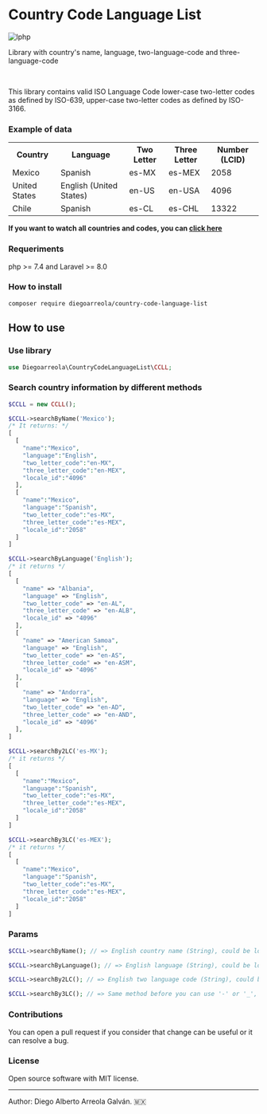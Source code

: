 <h1>Country Code Language List</h1>

![lphp](https://github.com/DiiegoAG/country-code-language-list/assets/45045082/fac80572-8021-44a2-ad5d-200c98e37d59)

<p>Library with country's name, language, two-language-code and three-language-code</p><br>
<p>This library contains valid ISO Language Code lower-case two-letter codes as defined by ISO-639, upper-case two-letter codes as defined by ISO-3166.</p>

<h3>Example of data</h3>
<table>
  <tbody>
    <tr><th>Country</th><th>Language</th><th>Two Letter</th><th>Three Letter </th><th>Number (LCID)</th></tr>
    <tr><td>Mexico</td><td>Spanish</td><td>es-MX</td><td>es-MEX</td><td>2058</td></tr>
    <tr><td>United States</td><td>English (United States)</td><td>en-US</td><td>en-USA</td><td>4096</td></tr>
    <tr><td>Chile</td><td>Spanish</td><td>es-CL</td><td>es-CHL</td><td>13322</td></tr>
  </tbody>
</table>

<b>If you want to watch all countries and codes, you can <a href="https://www.fincher.org/Utilities/CountryLanguageList.shtml" _blank>click here</a></b>


<h3>Requeriments</h3>
<p>php >= 7.4 and Laravel >= 8.0</p>

<h3>How to install</h3>

```
composer require diegoarreola/country-code-language-list
```

<h2>How to use</h2>
<h3>Use library</h3>

``` php
use Diegoarreola\CountryCodeLanguageList\CCLL;
```

<h3>Search country information by different methods</h3>

``` php
$CCLL = new CCLL();

$CCLL->searchByName('Mexico');
/* It returns: */
[
  [
    "name":"Mexico",
    "language":"English",
    "two_letter_code":"en-MX",
    "three_letter_code":"en-MEX",
    "locale_id":"4096"
  ],
  [
    "name":"Mexico",
    "language":"Spanish",
    "two_letter_code":"es-MX",
    "three_letter_code":"es-MEX",
    "locale_id":"2058"
  ]
]

$CCLL->searchByLanguage('English');
/* it returns */
[
  [
    "name" => "Albania", 
    "language" => "English", 
    "two_letter_code" => "en-AL", 
    "three_letter_code" => "en-ALB", 
    "locale_id" => "4096" 
  ], 
  [
    "name" => "American Samoa", 
    "language" => "English", 
    "two_letter_code" => "en-AS", 
    "three_letter_code" => "en-ASM", 
    "locale_id" => "4096"
  ], 
  [
    "name" => "Andorra", 
    "language" => "English", 
    "two_letter_code" => "en-AD", 
    "three_letter_code" => "en-AND", 
    "locale_id" => "4096" 
  ], 
]

$CCLL->searchBy2LC('es-MX');
/* it returns */
[
  [
    "name":"Mexico",
    "language":"Spanish",
    "two_letter_code":"es-MX",
    "three_letter_code":"es-MEX",
    "locale_id":"2058"
  ]
]

$CCLL->searchBy3LC('es-MEX');
/* it returns */
[
  [
    "name":"Mexico",
    "language":"Spanish",
    "two_letter_code":"es-MX",
    "three_letter_code":"es-MEX",
    "locale_id":"2058"
  ]
]
```

<h3>Params</h3>

``` php
$CCLL->searchByName(); // => English country name (String), could be lowercase or uppercase like 'United Kingdom' or 'united kingdom'.

$CCLL->searchByLanguage(); // => English language (String), could be lowercase or uppercase like 'Spanish' or 'spanish'.

$CCLL->searchBy2LC(); // => English two language code (String), could be lowercase or uppercase like 'es_MX', 'es_mx', 'ES-MX', 'es-mx'. You can use '-' or '_'.

$CCLL->searchBy3LC(); // => Same method before you can use '-' or '_', uppercase or lowercase.
```

<h3>Contributions</h3>
<p>You can open a pull request if you consider that change can be useful or it can resolve a bug.</p>

<h3>License</h3>
<p>Open source software with MIT license.</p>

<hr>

<p>Author: Diego Alberto Arreola Galván. 🇲🇽</p>










